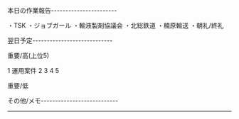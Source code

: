 本日の作業報告-----------------------

・TSK
・ジョブガール
・輸液製剤協議会
・北総鉄道
・楠原輸送
・朝礼/終礼

翌日予定----------------------------

重要/高(上位5)

1 運用案件
2 
3 
4 
5 

重要/低


その他/メモ---------------------------

--------------------------------------
